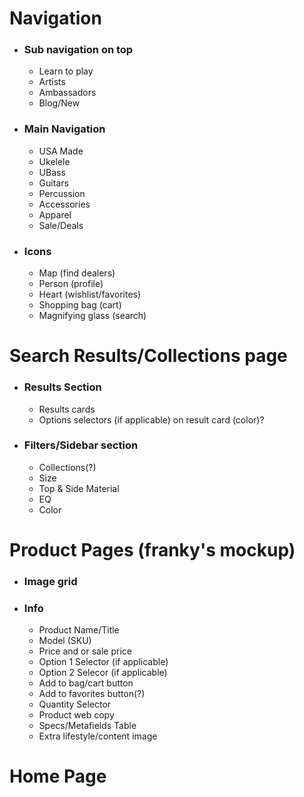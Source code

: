 # Navigation
- ### Sub navigation on top
    - Learn to play
    - Artists 
    - Ambassadors 
    - Blog/New

- ### Main Navigation
    - USA Made
    - Ukelele
    - UBass
    - Guitars
    - Percussion
    - Accessories
    - Apparel
    - Sale/Deals

- ### Icons 
    - Map (find dealers)
    - Person (profile)
    - Heart (wishlist/favorites)
    - Shopping bag (cart)
    - Magnifying glass (search)

# Search Results/Collections page
- ### Results Section
    - Results cards
    - Options selectors (if applicable) on result card (color)?

- ### Filters/Sidebar section
    - Collections(?)
    - Size
    - Top & Side Material
    - EQ
    - Color

# Product Pages (franky's mockup)
- ### Image grid
- ### Info
    - Product Name/Title
    - Model (SKU)
    - Price and or sale price
    - Option 1 Selector (if applicable)
    - Option 2 Selecor (if applicable)
    - Add to bag/cart button
    - Add to favorites button(?)
    - Quantity Selector
    - Product web copy
    - Specs/Metafields Table
    - Extra lifestyle/content image

# Home Page
